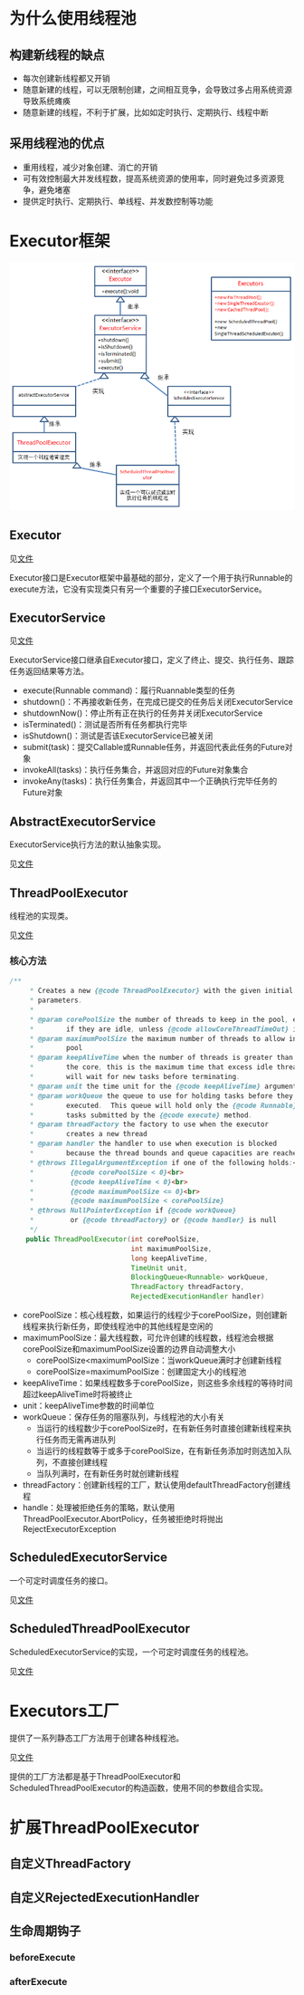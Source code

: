 # 为什么使用线程池

## 构建新线程的缺点

- 每次创建新线程都又开销 
- 随意新建的线程，可以无限制创建，之间相互竞争，会导致过多占用系统资源导致系统瘫痪
- 随意新建的线程，不利于扩展，比如如定时执行、定期执行、线程中断

## 采用线程池的优点

- 重用线程，减少对象创建、消亡的开销
- 可有效控制最大并发线程数，提高系统资源的使用率，同时避免过多资源竞争，避免堵塞
- 提供定时执行、定期执行、单线程、并发数控制等功能

# Executor框架

![](res/1.png)

## Executor

见[文件](res/Executor.java)

Executor接口是Executor框架中最基础的部分，定义了一个用于执行Runnable的execute方法，它没有实现类只有另一个重要的子接口ExecutorService。

## ExecutorService

见[文件](res/ExecutorService.java)

ExecutorService接口继承自Executor接口，定义了终止、提交、执行任务、跟踪任务返回结果等方法。

- execute(Runnable command)：履行Ruannable类型的任务
- shutdown()：不再接收新任务，在完成已提交的任务后关闭ExecutorService
- shutdownNow()：停止所有正在执行的任务并关闭ExecutorService
- isTerminated()：测试是否所有任务都执行完毕
- isShutdown()：测试是否该ExecutorService已被关闭
- submit(task)：提交Callable或Runnable任务，并返回代表此任务的Future对象
- invokeAll(tasks)：执行任务集合，并返回对应的Future对象集合
- invokeAny(tasks)：执行任务集合，并返回其中一个正确执行完毕任务的Future对象

## AbstractExecutorService

ExecutorService执行方法的默认抽象实现。

见[文件](res/AbstractExecutorService.java)

## ThreadPoolExecutor

线程池的实现类。

见[文件](res/ThreadPoolExecutor.java)

### 核心方法

```java
/**
     * Creates a new {@code ThreadPoolExecutor} with the given initial
     * parameters.
     *
     * @param corePoolSize the number of threads to keep in the pool, even
     *        if they are idle, unless {@code allowCoreThreadTimeOut} is set
     * @param maximumPoolSize the maximum number of threads to allow in the
     *        pool
     * @param keepAliveTime when the number of threads is greater than
     *        the core, this is the maximum time that excess idle threads
     *        will wait for new tasks before terminating.
     * @param unit the time unit for the {@code keepAliveTime} argument
     * @param workQueue the queue to use for holding tasks before they are
     *        executed.  This queue will hold only the {@code Runnable}
     *        tasks submitted by the {@code execute} method.
     * @param threadFactory the factory to use when the executor
     *        creates a new thread
     * @param handler the handler to use when execution is blocked
     *        because the thread bounds and queue capacities are reached
     * @throws IllegalArgumentException if one of the following holds:<br>
     *         {@code corePoolSize < 0}<br>
     *         {@code keepAliveTime < 0}<br>
     *         {@code maximumPoolSize <= 0}<br>
     *         {@code maximumPoolSize < corePoolSize}
     * @throws NullPointerException if {@code workQueue}
     *         or {@code threadFactory} or {@code handler} is null
     */
    public ThreadPoolExecutor(int corePoolSize,
                              int maximumPoolSize,
                              long keepAliveTime,
                              TimeUnit unit,
                              BlockingQueue<Runnable> workQueue,
                              ThreadFactory threadFactory,
                              RejectedExecutionHandler handler) 
```

- corePoolSize：核心线程数，如果运行的线程少于corePoolSize，则创建新线程来执行新任务，即使线程池中的其他线程是空闲的
- maximumPoolSize：最大线程数，可允许创建的线程数，线程池会根据corePoolSize和maximumPoolSize设置的边界自动调整大小
  - corePoolSize<maximumPoolSize：当workQueue满时才创建新线程
  - corePoolSize=maximumPoolSize：创建固定大小的线程池
- keepAliveTime：如果线程数多于corePoolSize，则这些多余线程的等待时间超过keepAliveTime时将被终止
- unit：keepAliveTime参数的时间单位
- workQueue：保存任务的阻塞队列，与线程池的大小有关
  - 当运行的线程数少于corePoolSize时，在有新任务时直接创建新线程来执行任务而无需再进队列
  - 当运行的线程数等于或多于corePoolSize，在有新任务添加时则选加入队列，不直接创建线程
  - 当队列满时，在有新任务时就创建新线程
- threadFactory：创建新线程的工厂，默认使用defaultThreadFactory创建线程
- handle：处理被拒绝任务的策略，默认使用ThreadPoolExecutor.AbortPolicy，任务被拒绝时将抛出RejectExecutorException

## ScheduledExecutorService

一个可定时调度任务的接口。

见[文件](res/ScheduledExecutorService.java)

## ScheduledThreadPoolExecutor

ScheduledExecutorService的实现，一个可定时调度任务的线程池。

见[文件](res/ScheduledThreadPoolExecutor.java)

# Executors工厂

提供了一系列静态工厂方法用于创建各种线程池。

见[文件](res/Executors.java)

提供的工厂方法都是基于ThreadPoolExecutor和ScheduledThreadPoolExecutor的构造函数，使用不同的参数组合实现。

# 扩展ThreadPoolExecutor

## 自定义ThreadFactory

## 自定义RejectedExecutionHandler

## 生命周期钩子

### beforeExecute

### afterExecute

